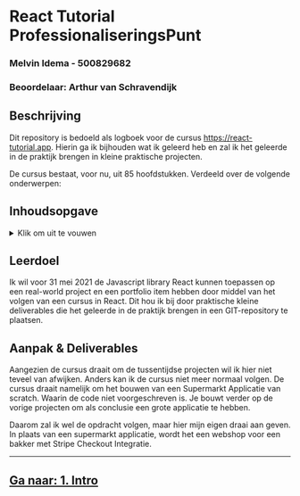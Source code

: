 # React Tutorial ProfessionaliseringsPunt
### Melvin Idema - 500829682
### Beoordelaar: Arthur van Schravendijk

## Beschrijving
Dit repository is bedoeld als logboek voor de cursus https://react-tutorial.app. 
Hierin ga ik bijhouden wat ik geleerd heb en zal ik het geleerde in de praktijk brengen in kleine praktische projecten.

De cursus bestaat, voor nu, uit 85 hoofdstukken. Verdeeld over de volgende onderwerpen:

## Inhoudsopgave
<details>
<summary>Klik om uit te vouwen</summary>

1. [Intro](week-1/1-javascript-recap.md)
2. [React Intro](week-1/2-react-intro.md)
3. [React DOM](week-1/3-reactDOM-intro.md)
4. [Intro to JSX](week-1/4-intro-to-jsx.md)
5. JSX expressions
6. JSX II
7. Components
8. Props
9. Project I
10. Pure Functions
11. JSX advanced
12. Project II
13. Array destructuring
14. State with Hooks
15. Changing state
16. Closures
17. Events
18. Conditional state change
19. Conditional rendering
20. Project III
21. Multiple states
22. Immutability
23. array immutability
24. State with arrays
25. Object immutability
26. State with objects
27. Basic forms
28. Accessible forms
29. Project IV
30. Create react app
31. Passing functions
32. Lifting state up
33. Refactoring components
34. Project V
35. React dev tools
36. Functional state update
37. Effect hook
38. Effect with cleanup
39. Effect dependencies
40. Layout effect
41. Project VI
42. Effect & state
43. Project VII
44. Effect, state & events
45. Effect performance
46. Storing to localStorage
47. Restoring from localStorage
48. project VIII
49. Fetch API refresher
50. Using the Fetch API
51. fetch data error
52. Handling fetch errors
53. Handling fetch loading
54. Fetch & Events
55. Fetch with async await
56. Project IX
57. Fetch POST
58. Project X
59. Building your own hooks
60. Custom hooks with parameters
61. Project XI
62. Custom hooks with state
63. Custom useFetch hook
64. Refactoring to useFetch
65. Project XII
66. Refs
67. Project XIII
68. Context
69. Update context
70. Project XIV
71. JSX Advanced II
72. Misc concepts
73. Deploying to Netlify
74. Synthetic events
75. Introduction to react router
76. React router URL params
77. Project XV
78. React router nested routes
79. React router advanced
80. Project XVI
81. Stripe checkout integration
82. Final project
83. Option: refactor SuperM to context
84. Optional: SuperM Dark theme
85. Optional: Intro to class components
</details>

## Leerdoel
Ik wil voor 31 mei 2021 de Javascript library React kunnen toepassen op een real-world project en een portfolio item hebben door middel van het volgen van een cursus in React. Dit hou ik bij door praktische kleine deliverables die het geleerde in de praktijk brengen in een GIT-repository te plaatsen.

## Aanpak & Deliverables
Aangezien de cursus draait om de tussentijdse projecten wil ik hier niet teveel van afwijken. Anders kan ik de cursus niet meer normaal volgen.
De cursus draait namelijk om het bouwen van een Supermarkt Applicatie van scratch. Waarin de code niet voorgeschreven is. Je bouwt verder op de vorige projecten om als conclusie een grote applicatie te hebben.

Daarom zal ik wel de opdracht volgen, maar hier mijn eigen draai aan geven. In plaats van een supermarkt applicatie, wordt het een webshop voor een bakker met Stripe Checkout Integratie.

---
## [Ga naar: 1. Intro](week-1/1-javascript-recap.md)